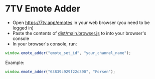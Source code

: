 # 7TV Emote Adder

- Open https://7tv.app/emotes in your web browser (you need to be logged in)
- Paste the contents of [dist/main.browser.js](./dist/main.browser.js) to into
  your browser's console
- In your browser's console, run:

```js
window.emote_adder("emote_set_id", "your_channel_name");
```

Example:

```js
window.emote_adder("63839c929f22c390", "Forsen");
```
